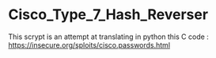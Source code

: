 # Cisco_Type_7_Hash_Reverser

This scrypt is an attempt at translating in python this C code :
https://insecure.org/sploits/cisco.passwords.html
